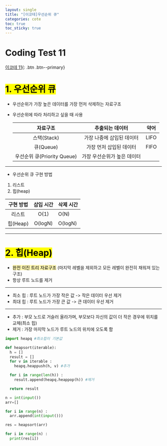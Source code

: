 ```yaml
---
layout: single
title: "[이코테]우선순위 큐"
categories: cote
toc: true
toc_sticky: true
---
```


# Coding Test 11

[이코테 11](https://www.youtube.com/watch?v=AjFlp951nz0&list=PLRx0vPvlEmdAghTr5mXQxGpHjWqSz0dgC&index=12){: .btn .btn--primary}

# <mark class="pink">1. 우선순위 큐</mark>

- 우선순위가 가장 높은 데이터를 가장 먼저 삭제하는 자료구조
- 우선순위에 따라 처리하고 싶을 때 사용

  |        **자료구조**         |       추출되는 데이터       | 약어 |
  | :-------------------------: | :-------------------------: | ---- |
  |         스택(Stack)         |  가장 나중에 삽입된 데이터  | LIFO |
  |          큐(Queue)          |   가장 먼저 삽입된 데이터   | FIFO |
  | 우선순위 큐(Priority Queue) | 가장 우선순위가 높은 데이터 |      |

---

- 우선순위 큐 구현 방법

1. 리스트
2. 힙(heap)

| **구현 방법** | 삽입 시간 | 삭제 시간 |
| :-----------: | :-------: | --------- |
|    리스트     |   O(1)    | O(N)      |
|   힙(Heap)    |  O(logN)  | O(logN)   |

---

# <mark class="pink">2. 힙(Heap)</mark>

- <mark style='background-color: #fff5b1'>완전 이진 트리 자료구조</mark> (마지막 레벨을 제외하고 모든 레벨이 완전히 채워져 있는 구조)
- 항상 루트 노드를 제거

---

- 최소 힙 : 루트 노드가 가장 작은 값 -> 작은 데이터 우선 제거
- 최대 힙 : 루트 노드가 가장 큰 값 -> 큰 데이터 우선 제거

---

- 추가 : 부모 노드로 거슬러 올라가며, 부모보다 자신의 값이 더 작은 경우에 위치를 교체(최소 힙)
- 제거 : 가장 마지막 노드가 루트 노드의 위치에 오도록 함

```python
import heapq #최소힙이 기본값

def heapsort(iterable):
  h = []
  result = []
  for v in iterable :
    heapq.heappush(h, v) #추가

  for i in range(len(h)) :
    result.append(heapq.heappop(h)) #제거

  return result

n = int(input())
arr=[]

for i in range(n) :
  arr.append(int(input()))

res = heapsort(arr)

for i in range(n) :
  print(res[i])
```
